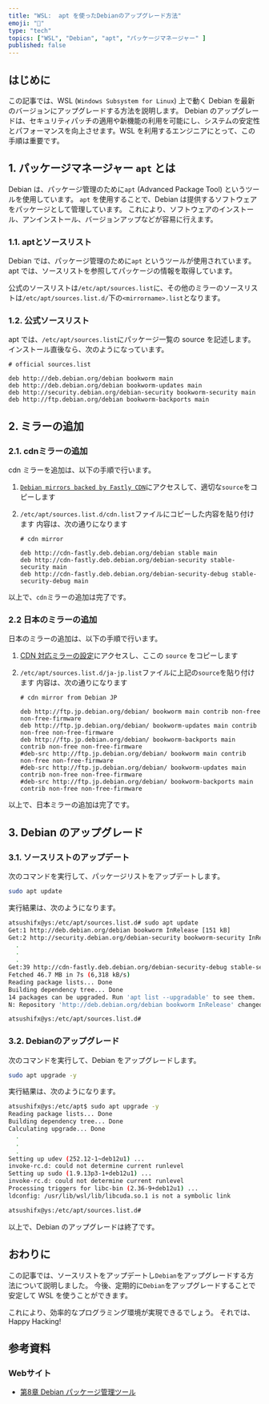 ```yaml
---
title: "WSL:  apt を使ったDebianのアップグレード方法"
emoji: "🐧"
type: "tech"
topics: ["WSL", "Debian", "apt", "パッケージマネージャー" ]
published: false
---
```


## はじめに

この記事では、WSL (`Windows Subsystem for Linux`) 上で動く Debian を最新のバージョンにアップグレードする方法を説明します。
Debian のアップグレードは、セキュリティパッチの適用や新機能の利用を可能にし、システムの安定性とパフォーマンスを向上させます。WSL を利用するエンジニアにとって、この手順は重要です。

## 1. パッケージマネージャー `apt` とは

Debian は、パッケージ管理のために`apt` (Advanced Package Tool) というツールを使用しています。
`apt` を使用することで、Debian は提供するソフトウェアをパッケージとして管理しています。
これにより、ソフトウェアのインストール、アンインストール、バージョンアップなどが容易に行えます。

### 1.1. aptとソースリスト

Debian では、パッケージ管理のために`apt` というツールが使用されています。
apt では、ソースリストを参照してパッケージの情報を取得しています。

公式のソースリストは`/etc/apt/sources.list`に、その他のミラーのソースリストは`/etc/apt/sources.list.d/`下の`<mirrorname>.list`となります。

### 1.2. 公式ソースリスト

apt では、`/etc/apt/sources.list`にパッケージ一覧の source を記述します。
インストール直後なら、次のようになっています。

```bash: /etc/apt/sources.list
# official sources.list

deb http://deb.debian.org/debian bookworm main
deb http://deb.debian.org/debian bookworm-updates main
deb http://security.debian.org/debian-security bookworm-security main
deb http://ftp.debian.org/debian bookworm-backports main

 ```

## 2. ミラーの追加

### 2.1. cdnミラーの追加

cdn ミラーを追加は、以下の手順で行います。

1. [`Debian mirrors backed by Fastly CDN`](https://deb.debian.org/)にアクセスして、適切な`source`をコピーします

2. `/etc/apt/sources.list.d/cdn.list`ファイルにコピーした内容を貼り付けます
   内容は、次の通りになります

   ```bash: /etc/apt/sources.list.d/cdn.list
   # cdn mirror

   deb http://cdn-fastly.deb.debian.org/debian stable main
   deb http://cdn-fastly.deb.debian.org/debian-security stable-security main
   deb http://cdn-fastly.deb.debian.org/debian-security-debug stable-security-debug main

   ```

以上で、`cdn`ミラーの追加は完了です。

### 2.2 日本のミラーの追加

日本のミラーの追加は、以下の手順で行います。

1. [CDN 対応ミラーの設定](https://www.debian.or.jp/community/push-mirror.html)にアクセスし、ここの `source` をコピーします

2. `/etc/apt/sources.list.d/ja-jp.list`ファイルに上記の`source`を貼り付けます
   内容は、次の通りになります

   ```bash: /etc/apt/sources.list.d/ja-jp.list
   # cdn mirror from Debian JP

   deb http://ftp.jp.debian.org/debian/ bookworm main contrib non-free non-free-firmware
   deb http://ftp.jp.debian.org/debian/ bookworm-updates main contrib non-free non-free-firmware
   deb http://ftp.jp.debian.org/debian/ bookworm-backports main contrib non-free non-free-firmware
   #deb-src http://ftp.jp.debian.org/debian/ bookworm main contrib non-free non-free-firmware
   #deb-src http://ftp.jp.debian.org/debian/ bookworm-updates main contrib non-free non-free-firmware
   #deb-src http://ftp.jp.debian.org/debian/ bookworm-backports main contrib non-free non-free-firmware

   ```

以上で、日本ミラーの追加は完了です。

## 3. Debian のアップグレード

### 3.1. ソースリストのアップデート

次のコマンドを実行して、パッケージリストをアップデートします。

```bash
sudo apt update
```

実行結果は、次のようになります。

```bash
atsushifx@ys:/etc/apt/sources.list.d# sudo apt update
Get:1 http://deb.debian.org/debian bookworm InRelease [151 kB]
Get:2 http://security.debian.org/debian-security bookworm-security InRelease [48.0 kB]
  .
  .
  .
Get:39 http://cdn-fastly.deb.debian.org/debian-security-debug stable-security-debug/main amd64 Packages [46.8 kB]
Fetched 46.7 MB in 7s (6,318 kB/s)
Reading package lists... Done
Building dependency tree... Done
14 packages can be upgraded. Run 'apt list --upgradable' to see them.
N: Repository 'http://deb.debian.org/debian bookworm InRelease' changed its 'Version' value from '12.0' to '12.1'

atsushifx@ys:/etc/apt/sources.list.d#

```

### 3.2. Debianのアップグレード

次のコマンドを実行して、Debian をアップグレードします。

```bash
sudo apt upgrade -y
```

実行結果は、次のようになります。

  ``` bash
 atsushifx@ys:/etc/apt$ sudo apt upgrade -y
Reading package lists... Done
Building dependency tree... Done
Calculating upgrade... Done
    .
    .
    .
Setting up udev (252.12-1~deb12u1) ...
invoke-rc.d: could not determine current runlevel
Setting up sudo (1.9.13p3-1+deb12u1) ...
invoke-rc.d: could not determine current runlevel
Processing triggers for libc-bin (2.36-9+deb12u1) ...
ldconfig: /usr/lib/wsl/lib/libcuda.so.1 is not a symbolic link

atsushifx@ys:/etc/apt/sources.list.d#

  ```

  以上で、Debian のアップグレードは終了です。

## おわりに

この記事では、ソースリストをアップデートし`Debian`をアップグレードする方法について説明しました。
今後、定期的に`Debian`をアップグレードすることで安定して WSL を使うことができます。

これにより、効率的なプログラミング環境が実現できるでしょう。
それでは、Happy Hacking!

## 参考資料

### Webサイト

- [第8章 Debian パッケージ管理ツール](https://www.debian.org/doc/manuals/debian-faq/pkgtools.ja.html)
